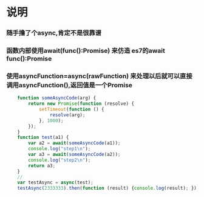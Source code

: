 # 说明
### 随手撸了个async,肯定不是很靠谱
### 函数内部使用await(func():Promise) 来仿造 es7的await func():Promise
### 使用asyncFunction=async(rawFunction) 来处理以后就可以直接调用asyncFunction(),返回值是一个Promise
```JavaScript
    function someAsyncCode(arg) {
        return new Promise(function (resolve) {
            setTimeout(function () {
                resolve(arg);
            }, 1000);
        });
    }
    function test(a1) {
        var a2 = await(someAsyncCode(a1));
        console.log("step1\n");
        var a3 = await(someAsyncCode(a2));
        console.log("step2\n");
        return a3;
    }
    //
    var testAsync = async(test);
    testAsync(2333333).then(function (result) {console.log(result); });
```